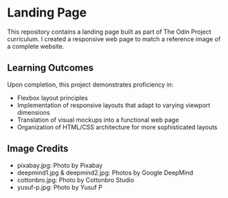 # Landing Page

This repository contains a landing page built as part of The Odin Project curriculum. I created a responsive web page to match a reference image of a complete website. 

## Learning Outcomes

Upon completion, this project demonstrates proficiency in: 
 - Flexbox layout principles
 - Implementation of responsive layouts that adapt to varying viewport dimensions
 - Translation of visual mockups into a functional web page
 - Organization of HTML/CSS architecture for more sophisticated layouts

## Image Credits

- pixabay.jpg: Photo by Pixabay
- deepmind1.jpg & deepmind2.jpg: Photos by Google DeepMind  
- cottonbro.jpg: Photo by Cottonbro Studio
- yusuf-p.jpg: Photo by Yusuf P